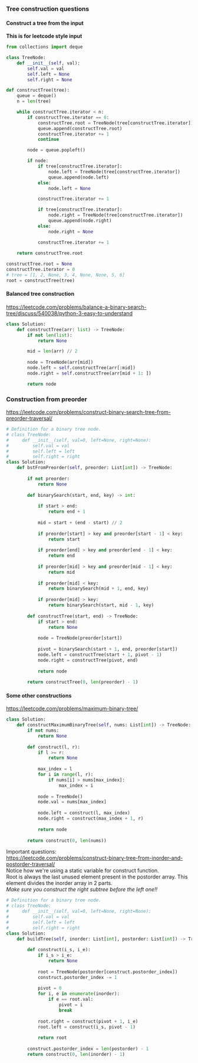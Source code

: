 ### Tree construction questions


#### Construct a tree from the input
**This is for leetcode style input**
```py
from collections import deque

class TreeNode:
    def __init__(self, val):
        self.val = val
        self.left = None
        self.right = None

def constructTree(tree):
    queue = deque()
    n = len(tree)

    while constructTree.iterator < n:
        if constructTree.iterator == 0:
            constructTree.root = TreeNode(tree[constructTree.iterator])
            queue.append(constructTree.root)
            constructTree.iterator += 1
            continue

        node = queue.popleft()

        if node:
            if tree[constructTree.iterator]:
                node.left = TreeNode(tree[constructTree.iterator])
                queue.append(node.left)
            else:
                node.left = None

            constructTree.iterator += 1

            if tree[constructTree.iterator]:
                node.right = TreeNode(tree[constructTree.iterator])
                queue.append(node.right)
            else:
                node.right = None

            constructTree.iterator += 1
    
    return constructTree.root

constructTree.root = None
constructTree.iterator = 0
# tree = [1, 2, None, 3, 4, None, None, 5, 6]
root = constructTree(tree)
```


#### Balanced tree construction
https://leetcode.com/problems/balance-a-binary-search-tree/discuss/540038/python-3-easy-to-understand

```py
class Solution:
    def constructTree(arr: list) -> TreeNode:
        if not len(list):
            return None

        mid = len(arr) // 2
        
        node = TreeNode(arr[mid])
        node.left = self.constructTree(arr[:mid])
        node.right = self.constructTree(arr[mid + 1: ])

        return node
```

### Construction from preorder 
https://leetcode.com/problems/construct-binary-search-tree-from-preorder-traversal/
```py
# Definition for a binary tree node.
# class TreeNode:
#     def __init__(self, val=0, left=None, right=None):
#         self.val = val
#         self.left = left
#         self.right = right
class Solution:
    def bstFromPreorder(self, preorder: List[int]) -> TreeNode:
        
        if not preorder:
            return None
        
        def binarySearch(start, end, key) -> int:
            
            if start > end:
                return end + 1
            
            mid = start + (end - start) // 2
            
            if preorder[start] > key and preorder[start - 1] < key:
                return start
            
            if preorder[end] > key and preorder[end - 1] < key:
                return end        
            
            if preorder[mid] > key and preorder[mid - 1] < key:
                return mid
            
            if preorder[mid] < key:
                return binarySearch(mid + 1, end, key)
            
            if preorder[mid] > key:
                return binarySearch(start, mid - 1, key)
        
        def constructTree(start, end) -> TreeNode:
            if start > end:
                return None
            
            node = TreeNode(preorder[start])
            
            pivot = binarySearch(start + 1, end, preorder[start])
            node.left = constructTree(start + 1, pivot - 1)
            node.right = constructTree(pivot, end)
            
            return node
        
        return constructTree(0, len(preorder) - 1)
```

#### Some other constructions
https://leetcode.com/problems/maximum-binary-tree/
```py
class Solution:
    def constructMaximumBinaryTree(self, nums: List[int]) -> TreeNode:
        if not nums:
            return None
        
        def construct(l, r):
            if l >= r:
                return None
            
            max_index = l
            for i in range(l, r):
                if nums[i] > nums[max_index]:
                    max_index = i
            
            node = TreeNode()
            node.val = nums[max_index]
            
            node.left = construct(l, max_index)
            node.right = construct(max_index + 1, r)
            
            return node
        
        return construct(0, len(nums))
```
Important questions: <br />
https://leetcode.com/problems/construct-binary-tree-from-inorder-and-postorder-traversal/ <br />
Notice how we're using a static variable for construct function. <br />
Root is always the last unused element present in the postorder array. This element divides the inorder array in 2 parts. <br />
_Make sure you construct the right subtree before the left one!!_
```py
# Definition for a binary tree node.
# class TreeNode:
#     def __init__(self, val=0, left=None, right=None):
#         self.val = val
#         self.left = left
#         self.right = right
class Solution:
    def buildTree(self, inorder: List[int], postorder: List[int]) -> TreeNode:
        
        def construct(i_s, i_e):
            if i_s > i_e:
                return None
            
            root = TreeNode(postorder[construct.postorder_index])
            construct.postorder_index -= 1
            
            pivot = 0
            for i, e in enumerate(inorder):
                if e == root.val:
                    pivot = i
                    break
            
            root.right = construct(pivot + 1, i_e)
            root.left = construct(i_s, pivot - 1)
            
            return root
        
        construct.postorder_index = len(postorder) - 1
        return construct(0, len(inorder) - 1)
```